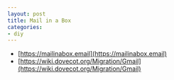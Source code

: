 ```yaml
---
layout: post
title: Mail in a Box
categories:
- diy
---
```


* [https://mailinabox.email](https://mailinabox.email)
* [https://wiki.dovecot.org/Migration/Gmail](https://wiki.dovecot.org/Migration/Gmail)